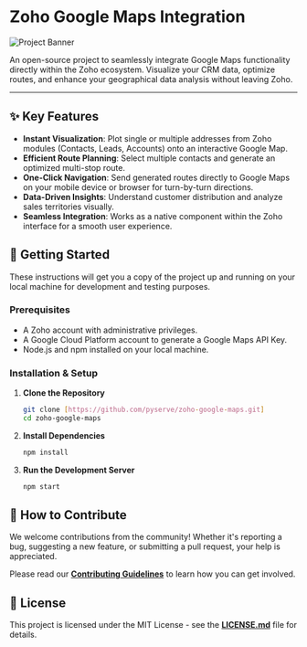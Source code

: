 # Zoho Google Maps Integration

![Project Banner](https://placehold.co/1200x400/2c3e50/ffffff?text=Zoho+Google+Maps)

An open-source project to seamlessly integrate Google Maps functionality directly within the Zoho ecosystem. Visualize your CRM data, optimize routes, and enhance your geographical data analysis without leaving Zoho.

---

## ✨ Key Features

- **Instant Visualization**: Plot single or multiple addresses from Zoho modules (Contacts, Leads, Accounts) onto an interactive Google Map.
- **Efficient Route Planning**: Select multiple contacts and generate an optimized multi-stop route.
- **One-Click Navigation**: Send generated routes directly to Google Maps on your mobile device or browser for turn-by-turn directions.
- **Data-Driven Insights**: Understand customer distribution and analyze sales territories visually.
- **Seamless Integration**: Works as a native component within the Zoho interface for a smooth user experience.

## 🚀 Getting Started

These instructions will get you a copy of the project up and running on your local machine for development and testing purposes.

### Prerequisites

- A Zoho account with administrative privileges.
- A Google Cloud Platform account to generate a Google Maps API Key.
- Node.js and npm installed on your local machine.

### Installation & Setup

1.  **Clone the Repository**

    ```sh
    git clone [https://github.com/pyserve/zoho-google-maps.git]
    cd zoho-google-maps
    ```

2.  **Install Dependencies**

    ```sh
    npm install
    ```

3.  **Run the Development Server**
    ```sh
    npm start
    ```

## 🤝 How to Contribute

We welcome contributions from the community! Whether it's reporting a bug, suggesting a new feature, or submitting a pull request, your help is appreciated.

Please read our [**Contributing Guidelines**](CONTRIBUTING.md) to learn how you can get involved.

## 📜 License

This project is licensed under the MIT License - see the [**LICENSE.md**](LICENSE.md) file for details.
